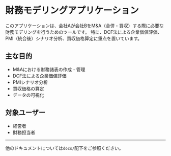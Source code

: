 # 財務モデリングアプリケーション

このアプリケーションは、会社Aが会社BをM&A（合併・買収）する際に必要な財務モデリングを行うためのツールです。
特に、DCF法による企業価値評価、PMI（統合後）シナリオ分析、買収価格算定に重点を置いています。

## 主な目的
- M&Aにおける財務諸表の作成・管理
- DCF法による企業価値評価
- PMIシナリオ分析
- 買収価格の算定
- データの可視化

## 対象ユーザー
- 経営者
- 財務担当者

---

他のドキュメントについては`docs/`配下をご参照ください。 